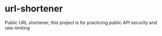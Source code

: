 # url-shortener
Public URL shortener, this project is for practicing public API security and rate-limiting
